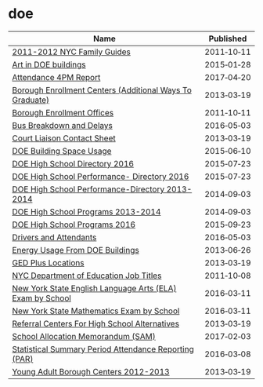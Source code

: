 # doe

Name | Published
---- | ---------
[2011-2012 NYC Family Guides](../datasets/fuvx-wqd7.md) | 2011&#x2011;10&#x2011;11
[Art in DOE buildings](../datasets/8a4n-zmpj.md) | 2015&#x2011;01&#x2011;28
[Attendance 4PM Report](../datasets/madj-gkhr.md) | 2017&#x2011;04&#x2011;20
[Borough Enrollment Centers (Additional Ways To Graduate)](../datasets/yj3u-pw36.md) | 2013&#x2011;03&#x2011;19
[Borough Enrollment Offices](../datasets/vz8c-29aj.md) | 2011&#x2011;10&#x2011;11
[Bus Breakdown and Delays](../datasets/ez4e-fazm.md) | 2016&#x2011;05&#x2011;03
[Court Liaison Contact Sheet](../datasets/tsy7-gcm8.md) | 2013&#x2011;03&#x2011;19
[DOE Building Space Usage](../datasets/wavz-fkw8.md) | 2015&#x2011;06&#x2011;10
[DOE High School Directory 2016](../datasets/7crd-d9xh.md) | 2015&#x2011;07&#x2011;23
[DOE High School Performance- Directory 2016](../datasets/qvir-knu3.md) | 2015&#x2011;07&#x2011;23
[DOE High School Performance-Directory 2013-2014](../datasets/42et-jh9v.md) | 2014&#x2011;09&#x2011;03
[DOE High School Programs 2013-2014](../datasets/i9pf-sj7c.md) | 2014&#x2011;09&#x2011;03
[DOE High School Programs 2016](../datasets/ge8j-uqbf.md) | 2015&#x2011;09&#x2011;23
[Drivers and Attendants](../datasets/4tqt-y424.md) | 2016&#x2011;05&#x2011;03
[Energy Usage From DOE Buildings](../datasets/mq6n-s45c.md) | 2013&#x2011;06&#x2011;26
[GED Plus Locations](../datasets/pd5h-92mc.md) | 2013&#x2011;03&#x2011;19
[NYC Department of Education Job Titles](../datasets/s7yj-m732.md) | 2011&#x2011;10&#x2011;08
[New York State English Language Arts (ELA) Exam by School](../datasets/jk35-yh5p.md) | 2016&#x2011;03&#x2011;11
[New York State Mathematics Exam by School](../datasets/gcvr-n8qw.md) | 2016&#x2011;03&#x2011;11
[Referral Centers For High School Alternatives](../datasets/w8dz-xpjh.md) | 2013&#x2011;03&#x2011;19
[School Allocation Memorandum (SAM)](../datasets/d6ee-k2sh.md) | 2017&#x2011;02&#x2011;03
[Statistical Summary Period Attendance Reporting (PAR)](../datasets/hrsu-3w2q.md) | 2016&#x2011;03&#x2011;08
[Young Adult Borough Centers 2012-2013](../datasets/pfn4-vjwr.md) | 2013&#x2011;03&#x2011;19

